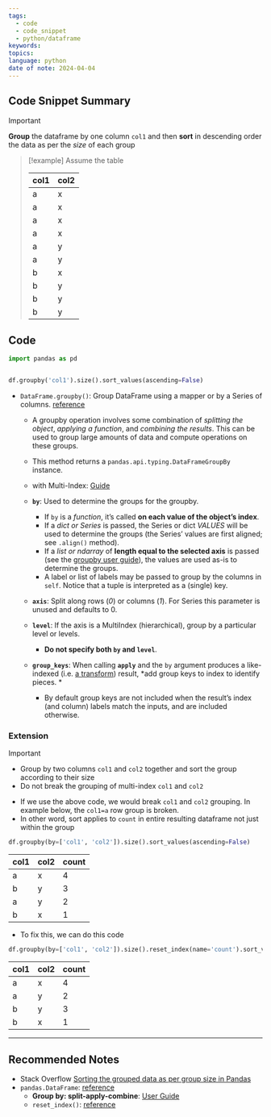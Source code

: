 ```yaml
---
tags:
  - code
  - code_snippet
  - python/dataframe
keywords: 
topics: 
language: python
date of note: 2024-04-04
---
```


## Code Snippet Summary

>[!important]
>**Group** the dataframe by one column `col1` and then **sort** in descending order the data as per the *size* of each group

>[!example]
>Assume the table
>
> | col1 | col2 |
> | ---- | ---- |
> | a    | x    |
> | a    | x    |
> | a    | x    |
> | a    | x    |
> | a    | y    |
> | a    | y    |
> | b    | x    |
> | b    | y    |
> | b    | y    |
> | b    | y    |

## Code

```python
import pandas as pd


df.groupby('col1').size().sort_values(ascending=False)
```

- `DataFrame.groupby()`: Group DataFrame using a mapper or by a Series of columns. [reference](https://pandas.pydata.org/docs/reference/api/pandas.DataFrame.groupby.html#pandas-dataframe-groupby)
	- A groupby operation involves some combination of *splitting the object*, *applying a function*, and *combining the results*. This can be used to group large amounts of data and compute operations on these groups.
	- This method returns a `pandas.api.typing.DataFrameGroupBy` instance.
	- with Multi-Index: [Guide](https://pandas.pydata.org/docs/user_guide/groupby.html#groupby-with-multiindex)
		  
	- **`by`**: Used to determine the groups for the groupby. 
		- If `by` is a *function*, it’s called **on each value of the object’s index**. 
		- If a *dict or Series* is passed, the Series or dict *VALUES* will be used to determine the groups (the Series’ values are first aligned; see `.align()` method). 
		- If a *list or ndarray* of **length equal to the selected axis** is passed (see the [groupby user guide](https://pandas.pydata.org/pandas-docs/stable/user_guide/groupby.html#splitting-an-object-into-groups)), the values are used as-is to determine the groups. 
		- A label or list of labels may be passed to group by the columns in `self`. Notice that a tuple is interpreted as a (single) key.
	- **`axis`**: Split along rows (*0*) or columns (*1*). For Series this parameter is unused and defaults to 0.
	- **`level`**: If the axis is a MultiIndex (hierarchical), group by a particular level or levels. 
		- **Do not specify both `by` and `level`**.
	- **`group_keys`**: When calling **`apply`** and the `by` argument produces a like-indexed (i.e. [a transform](https://pandas.pydata.org/docs/user_guide/groupby.html#groupby-transform)) result, *add group keys to index to identify pieces. *
		- By default group keys are not included when the result’s index (and column) labels match the inputs, and are included otherwise. 

### Extension

>[!important]
>- Group by two columns `col1` and `col2` together and sort the group according to their size
>- Do not break the grouping of multi-index `col1` and `col2`

- If we use the above code, we would break `col1` and `col2` grouping. In example below, the `col1=a` row group is broken. 
- In other word, sort applies to `count` in entire resulting dataframe not just within the group

```python
df.groupby(by=['col1', 'col2']).size().sort_values(ascending=False)
```
 
| col1 | col2 | count |
| ---- | ---- | ----- |
| a    | x    | 4     |
| b    | y    | 3     |
| a    | y    | 2     |
| b    | x    | 1     |

- To fix this, we can do this code

```python
df.groupby(by=['col1', 'col2']).size().reset_index(name='count').sort_values(['col1', 'count'], ascending=[True, False])
```

| col1 | col2 | count |
| ---- | ---- | ----- |
| a    | x    | 4     |
| a    | y    | 2     |
| b    | y    | 3     |
| b    | x    | 1     |


-----------
##  Recommended Notes

- Stack Overflow [Sorting the grouped data as per group size in Pandas](https://stackoverflow.com/questions/22291395/sorting-the-grouped-data-as-per-group-size-in-pandas)
- `pandas.DataFrame`: [reference](https://pandas.pydata.org/pandas-docs/stable/reference/frame.html)
	- **Group by: split-apply-combine**: [User Guide](https://pandas.pydata.org/docs/user_guide/groupby.html)
	- `reset_index()`:  [reference](https://pandas.pydata.org/docs/reference/api/pandas.DataFrame.reset_index.html#pandas.DataFrame.reset_index)